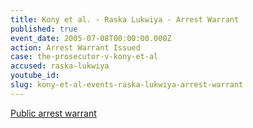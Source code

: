 ```yaml
---
title: Kony et al. - Raska Lukwiya - Arrest Warrant
published: true
event_date: 2005-07-08T00:00:00.000Z
action: Arrest Warrant Issued
case: the-prosecutor-v-kony-et-al
accused: raska-lukwiya
youtube_id:
slug: kony-et-al-events-raska-lukwiya-arrest-warrant
---
```



[Public arrest warrant](https://www.icc-cpi.int/Pages/record.aspx?docNo=ICC-02/04-01/05-55)